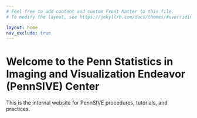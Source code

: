 ```yaml
---
# Feel free to add content and custom Front Matter to this file.
# To modify the layout, see https://jekyllrb.com/docs/themes/#overriding-theme-defaults

layout: home
nav_exclude: true
---
```

# Welcome to the Penn Statistics in Imaging and Visualization Endeavor (PennSIVE) Center
This is the internal website for PennSIVE procedures, tutorials, and practices.